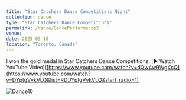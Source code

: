 ```yaml
---
title: "Star Catchers Dance Competitions Night"
collection: dance
type: "Star Catchers Dance Competitions"
permalink: /dance/DancePerformance2
venue: 
date: 2025-03-18
location: "Toronto, Canada"
---
```


I won the gold medal in Star Catchers Dance Competitions.
[▶️ Watch YouTube Video]([https://www.youtube.com/watch?v=dQw4w9WgXcQ](https://www.youtube.com/watch?v=DYptgVvkVLQ&list=RDDYptgVvkVLQ&start_radio=1)


![Dance10](https://tiffanyjtfu.github.io/TiffanyFu/images/dance11.JPEG)
